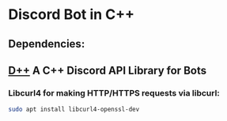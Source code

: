 # Discord Bot in C++

## Dependencies:

## [D++](https://dpp.dev/) A C++ Discord API Library for Bots

### Libcurl4 for making HTTP/HTTPS requests via libcurl:

```bash
sudo apt install libcurl4-openssl-dev
```
